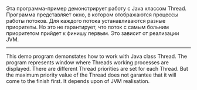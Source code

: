 Эта программа-пример демонстрирует работу с Java классом Thread. Программа представляет окно, в котором отображаются процессы
работы потоков. Для каждого потока устанавливаются разные приоритеты. Но это не гарантирует, что поток с самым больним приоритетом прийдет 
к финишу первым. Это зависит от реализации JVM.

---
This demo program demonstates how to work with Java class Thread. The program represents window where Threads working processes 
are displayed. There are different Thread priorities are set for each Thread. But the maximum priority value of the Thread does 
not garantee that it will come to the finish first. It depends upon of JVM realisation.
